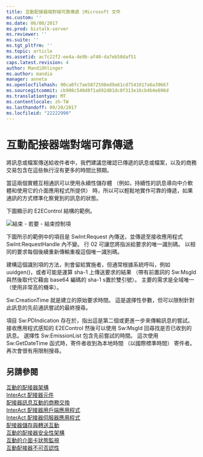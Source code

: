 ```yaml
---
title: 互動配接器端對端可靠傳遞 |Microsoft 文件
ms.custom: ''
ms.date: 06/08/2017
ms.prod: biztalk-server
ms.reviewer: ''
ms.suite: ''
ms.tgt_pltfrm: ''
ms.topic: article
ms.assetid: ac7c22f2-ee4a-4e9b-af40-da7eb58daf51
caps.latest.revision: 4
author: MandiOhlinger
ms.author: mandia
manager: anneta
ms.openlocfilehash: 90ca0fc7ae5872598ed9a61cd7541017a6a39667
ms.sourcegitcommit: cb908c540d8f1a692d01dc8f313e16cb4b4e696d
ms.translationtype: MT
ms.contentlocale: zh-TW
ms.lasthandoff: 09/20/2017
ms.locfileid: "22222990"
---
```

# <a name="interact-adapter-end-to-end-reliable-delivery"></a>互動配接器端對端可靠傳遞
將訊息或檔案傳送給收件者中，我們建議您確認已傳遞的訊息或檔案，以及的商務交易包含在這些執行沒有更多的時間比預期。  
  
 當這兩個實體互相通訊可以使用永續性儲存體 （例如，持續性的訊息導向中介軟體和使用它的介面應用程式所提供） 時，所以可以輕鬆地實作可靠的傳遞，如果通訊的方式標準化察覺到的訊息的狀態。  
  
 下圖顯示的 E2EControl 結構的範例。  
  
 ![結束 &#45; 若要 &#45; 結束控制項](../../adapters-and-accelerators/fileact-interact/media/63e39b43-118e-4572-9d75-21770253a1ee.gif "63e39b43-118e-4572-9d75-21770253a1ee")  
  
 下圖所示的範例中的項目是 SwInt:Request 內傳送，並傳遞至接收應用程式 SwInt:RequestHandle 內不變。 行 02 可讓您將指派給要求的唯一識別碼。 以相同的要求每個後續重新傳輸重複這個唯一識別碼。  
  
 建構這個識別項的方法，則會留給實施者，但通常根據系統呼叫，例如 uuidgen()，或者可能是運算 sha-1 上傳送要求的結果 （帶有前置詞的 Sw:MsgId 與然後取代它藉由 base64 編碼的 sha-1 s置於雙引號）。 主要的需求是全域唯一 （使用非常高的機率）。  
  
 Sw:CreationTime 就是建立的原始要求時間。 這是選擇性參數，但可以限制針對此訊息的先前通訊嘗試的最終搜尋。  
  
 項目 Sw:PDIndication 存在於，指出這是第二個或更進一步來傳輸訊息的嘗試。 接收應用程式感知的 E2EControl 然後可以使用 Sw:MsgId 回尋找是否已收到的訊息。 選擇性 Sw:EmissionList 包含先前嘗試的時間。 這次使用 Sw:GetDateTime 函式時，寄件者收到為本地時間 （以國際標準時間） 寄件者。 再次會很有用限制搜尋。  
  
## <a name="see-also"></a>另請參閱  
 [互動的配接器架構](../../adapters-and-accelerators/fileact-interact/interact-adapter-architecture.md)   
 [InterAct 配接器元件](../../adapters-and-accelerators/fileact-interact/interact-adapter-components.md)   
 [配接器訊息互動的商務交換](../../adapters-and-accelerators/fileact-interact/interact-adapter-messages-for-business-exchange.md)   
 [InterAct 配接器用戶端應用程式](../../adapters-and-accelerators/fileact-interact/interact-adapter-client-application.md)   
 [InterAct 配接器伺服器應用程式](../../adapters-and-accelerators/fileact-interact/interact-adapter-server-application.md)   
 [配接器儲存與轉送互動](../../adapters-and-accelerators/fileact-interact/interact-adapter-store-and-forward.md)   
 [互動的配接器安全性架構](../../adapters-and-accelerators/fileact-interact/interact-adapter-security-architecture.md)   
 [互動的介面卡狀態監視](../../adapters-and-accelerators/fileact-interact/interact-adapter-status-monitoring.md)   
 [互動配接器不可否認性](../../adapters-and-accelerators/fileact-interact/interact-adapter-non-repudiation.md)